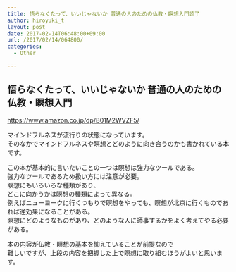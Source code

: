 ```yaml
---
title: 悟らなくたって、いいじゃないか 普通の人のための仏教・瞑想入門読了
author: hiroyuki_t
layout: post
date: 2017-02-14T06:48:00+09:00
url: /2017/02/14/064800/
categories:
  - Other

---
```



## 悟らなくたって、いいじゃないか 普通の人のための仏教・瞑想入門
https://www.amazon.co.jp/dp/B01M2WVZF5/

マインドフルネスが流行りの状態になっています。  
そのなかでマインドフルネスや瞑想とどのように向き合うのかも書かれている本です。


この本が基本的に言いたいことの一つは瞑想は強力なツールである。  
強力なツールであるため扱い方には注意が必要。  
瞑想にもいろいろな種類があり、  
どこに向かうかは瞑想の種類によって異なる。  
例えばニューヨークに行くつもりで瞑想をやっても、瞑想が北京に行くものであれば逆効果になることがある。  
瞑想にどのようなものがあり、どのような人に師事するかをよく考えてやる必要がある。  

本の内容が仏教・瞑想の基本を抑えていることが前提なので  
難しいですが、上段の内容を把握した上で瞑想に取り組むほうがよいと思います。
